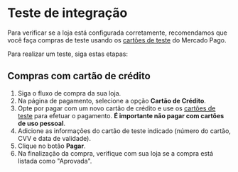 # Teste de integração

Para verificar se a loja está configurada corretamente, recomendamos que você faça compras de teste usando os [cartões de teste](/developers/pt/docs/salesforce-commerce-cloud/additional-content/test-cards) do Mercado Pago.

Para realizar um teste, siga estas etapas:

## Compras com cartão de crédito

1. Siga o fluxo de compra da sua loja.
1. Na página de pagamento, selecione a opção **Cartão de Crédito**.
1. Opte por pagar com um novo cartão de crédito e use os [cartões de teste](/developers/pt/docs/salesforce-commerce-cloud/additional-content/test-cards) para efetuar o pagamento. **É importante não pagar com cartões de uso pessoal**.
1. Adicione as informações do cartão de teste indicado (número do cartão, CVV e data de validade).
1. Clique no botão **Pagar**.
1. Na finalização da compra, verifique com sua loja se a compra está listada como "Aprovada".